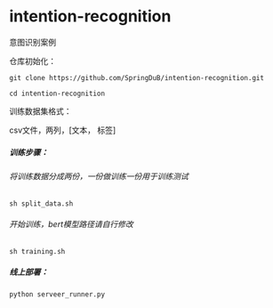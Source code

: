# intention-recognition
意图识别案例

仓库初始化：

`git clone https://github.com/SpringDuB/intention-recognition.git`

`cd intention-recognition`

训练数据集格式：

csv文件，两列，[文本， 标签]

##### 训练步骤：

 ###### 将训练数据分成两份，一份做训练一份用于训练测试

`sh split_data.sh`

 ###### 开始训练，bert模型路径请自行修改

`sh training.sh`

##### 线上部署：

`python serveer_runner.py`
